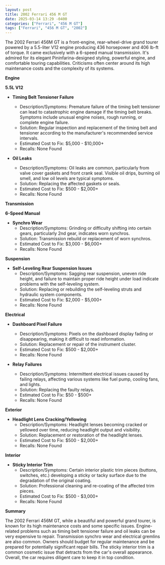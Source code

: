 ```yaml
---
layout: post
title: 2002 Ferrari 456 M GT
date: 2025-03-14 13:29 -0400
categories: ["Ferrari", "456 M GT"]
tags: ["Ferrari", "456 M GT", "2002"]
---
```

The 2002 Ferrari 456M GT is a front-engine, rear-wheel-drive grand tourer powered by a 5.5-liter V12 engine producing 436 horsepower and 406 lb-ft of torque. It came exclusively with a 6-speed manual transmission. It's admired for its elegant Pininfarina-designed styling, powerful engine, and comfortable touring capabilities. Criticisms often center around its high maintenance costs and the complexity of its systems.

**Engine**

**5.5L V12**

*   **Timing Belt Tensioner Failure**
    *   Description/Symptoms: Premature failure of the timing belt tensioner can lead to catastrophic engine damage if the timing belt breaks. Symptoms include unusual engine noises, rough running, or complete engine failure.
    *   Solution: Regular inspection and replacement of the timing belt and tensioner according to the manufacturer's recommended service intervals.
    *   Estimated Cost to Fix: $5,000 - $10,000+
    *   Recalls: None Found

*   **Oil Leaks**
    *   Description/Symptoms: Oil leaks are common, particularly from valve cover gaskets and front crank seal. Visible oil drips, burning oil smell, and low oil levels are typical symptoms.
    *   Solution: Replacing the affected gaskets or seals.
    *   Estimated Cost to Fix: $500 - $2,000+
    *   Recalls: None Found

**Transmission**

**6-Speed Manual**

*   **Synchro Wear**
    *   Description/Symptoms: Grinding or difficulty shifting into certain gears, particularly 2nd gear, indicates worn synchros.
    *   Solution: Transmission rebuild or replacement of worn synchros.
    *   Estimated Cost to Fix: $3,000 - $6,000+
    *   Recalls: None Found

**Suspension**

*   **Self-Leveling Rear Suspension Issues**
    *   Description/Symptoms: Sagging rear suspension, uneven ride height, and failure to maintain proper ride height under load indicate problems with the self-leveling system.
    *   Solution: Replacing or rebuilding the self-leveling struts and hydraulic system components.
    *   Estimated Cost to Fix: $2,000 - $5,000+
    *   Recalls: None Found

**Electrical**

*   **Dashboard Pixel Failure**
    *   Description/Symptoms: Pixels on the dashboard display fading or disappearing, making it difficult to read information.
    *   Solution: Replacement or repair of the instrument cluster.
    *   Estimated Cost to Fix: $500 - $2,000+
    *   Recalls: None Found

*   **Relay Failures**
    *   Description/Symptoms: Intermittent electrical issues caused by failing relays, affecting various systems like fuel pump, cooling fans, and lights.
    *   Solution: Replacing the faulty relays.
    *   Estimated Cost to Fix: $50 - $500+
    *   Recalls: None Found

**Exterior**

*   **Headlight Lens Cracking/Yellowing**
    *   Description/Symptoms: Headlight lenses becoming cracked or yellowed over time, reducing headlight output and visibility.
    *   Solution: Replacement or restoration of the headlight lenses.
    *   Estimated Cost to Fix: $500 - $2,000+
    *   Recalls: None Found

**Interior**

*   **Sticky Interior Trim**
    *   Description/Symptoms: Certain interior plastic trim pieces (buttons, switches, etc.) developing a sticky or tacky surface due to the degradation of the original coating.
    *   Solution: Professional cleaning and re-coating of the affected trim pieces.
    *   Estimated Cost to Fix: $500 - $3,000+
    *   Recalls: None Found

**Summary**

The 2002 Ferrari 456M GT, while a beautiful and powerful grand tourer, is known for its high maintenance costs and some specific issues. Engine-related problems such as timing belt tensioner failure and oil leaks can be very expensive to repair. Transmission synchro wear and electrical gremlins are also common. Owners should budget for regular maintenance and be prepared for potentially significant repair bills. The sticky interior trim is a common cosmetic issue that detracts from the car's overall appearance. Overall, the car requires diligent care to keep it in top condition.

